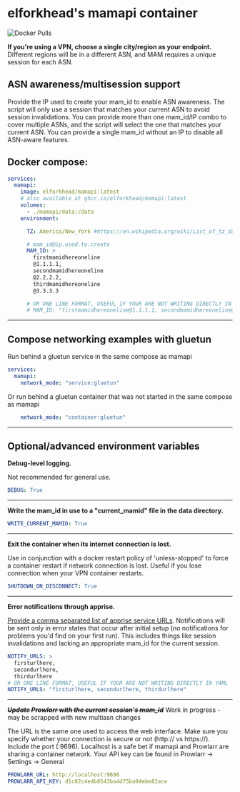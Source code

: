 # elforkhead's mamapi container

![Docker Pulls](https://img.shields.io/docker/pulls/elforkhead/mamapi)

**If you're using a VPN, choose a single city/region as your endpoint.** Different regions will be in a different ASN, and MAM requires a unique session for each ASN.

## ASN awareness/multisession support
Provide the IP used to create your mam_id to enable ASN awareness. The script will only use a session that matches your current ASN to avoid session invalidations. You can provide more than one mam_id/IP combo to cover multiple ASNs, and the script will select the one that matches your current ASN. You can provide a single mam_id without an IP to disable all ASN-aware features.

## Docker compose:
```yaml
services:
  mamapi:
    image: elforkhead/mamapi:latest
    # also available at ghcr.io/elforkhead/mamapi:latest
    volumes:
      - ./mamapi/data:/data
    environment:

      TZ: America/New_York #https://en.wikipedia.org/wiki/List_of_tz_database_time_zones

      # mam_id@ip.used.to.create
      MAM_ID: >
        firstmamidhereoneline
        @1.1.1.1,
        secondmamidhereoneline
        @2.2.2.2,
        thirdmamidhereoneline
        @3.3.3.3

      # OR ONE LINE FORMAT, USEFUL IF YOUR ARE NOT WRITING DIRECTLY IN YAML
      # MAM_ID: "firstmamidhereoneline@1.1.1.1, secondmamidhereoneline@2.2.2.2, thirdmamidhereoneline@3.3.3.3"
```

---
## Compose networking examples with gluetun
Run behind a gluetun service in the same compose as mamapi

```yaml
services:
  mamapi:
    network_mode: "service:gluetun"
```

Or run behind a gluetun container that was not started in the same compose as mamapi

```yaml
    network_mode: "container:gluetun"
```

---

## Optional/advanced environment variables

**Debug-level logging.**

Not recommended for general use.

```yaml
DEBUG: True
```

---

**Write the mam_id in use to a "current_mamid" file in the data directory.**

```yaml
WRITE_CURRENT_MAMID: True
```

---

**Exit the container when its internet connection is lost.**

Use in conjunction with a docker restart policy of 'unless-stopped' to force a container restart if network connection is lost. Useful if you lose connection when your VPN container restarts.

```yaml
SHUTDOWN_ON_DISCONNECT: True
```

---

**Error notifications through apprise.**

[Provide a comma separated list of apprise service URLs](https://github.com/caronc/apprise). Notifications will be sent only in error states that occur after initial setup (no notifications for problems you'd find on your first run). This includes things like session invalidations and lacking an appropriate mam_id for the current session.

```yaml
NOTIFY_URLS: >
  firsturlhere,
  secondurlhere,
  thirdurlhere
# OR ONE LINE FORMAT, USEFUL IF YOUR ARE NOT WRITING DIRECTLY IN YAML
NOTIFY_URLS: "firsturlhere, secondurlhere, thirdurlhere"
```

---

~~***Update Prowlarr with the current session's mam_id***~~
Work in progress - may be scrapped with new multiasn changes

The URL is the same one used to access the web interface. Make sure you specify whether your connection is secure or not (http:// vs https://). Include the port (:9696). Localhost is a safe bet if mamapi and Prowlarr are sharing a container network.
Your API key can be found in Prowlarr -> Settings -> General

```yaml
PROWLARR_URL: http://localhost:9696
PROWLARR_API_KEY: d1c82c4e4b8543ba4d75ba94ebe83ace
```